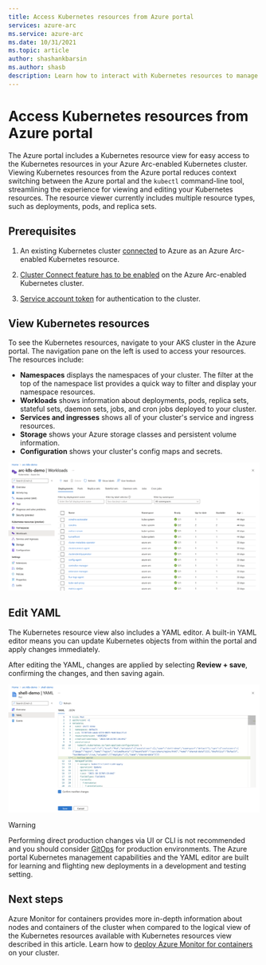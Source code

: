 ```yaml
---
title: Access Kubernetes resources from Azure portal
services: azure-arc
ms.service: azure-arc
ms.date: 10/31/2021
ms.topic: article
author: shashankbarsin
ms.author: shasb
description: Learn how to interact with Kubernetes resources to manage an Azure Arc-enabled Kubernetes cluster from the Azure portal.
---
```


# Access Kubernetes resources from Azure portal

The Azure portal includes a Kubernetes resource view for easy access to the Kubernetes resources in your Azure Arc-enabled Kubernetes cluster. Viewing Kubernetes resources from the Azure portal reduces context switching between the Azure portal and the `kubectl` command-line tool, streamlining the experience for viewing and editing your Kubernetes resources. The resource viewer currently includes multiple resource types, such as deployments, pods, and replica sets.

## Prerequisites

1. An existing Kubernetes cluster [connected](quickstart-connect-cluster.md) to Azure as an Azure Arc-enabled Kubernetes resource.

2. [Cluster Connect feature has to be enabled](cluster-connect.md#enable-cluster-connect-feature) on the Azure Arc-enabled Kubernetes cluster.

3. [Service account token](cluster-connect.md#service-account-token-authentication-option) for authentication to the cluster.

## View Kubernetes resources

To see the Kubernetes resources, navigate to your AKS cluster in the Azure portal. The navigation pane on the left is used to access your resources. The resources include:

- **Namespaces** displays the namespaces of your cluster. The filter at the top of the namespace list provides a quick way to filter and display your namespace resources.
- **Workloads** shows information about deployments, pods, replica sets, stateful sets, daemon sets, jobs, and cron jobs deployed to your cluster.
- **Services and ingresses** shows all of your cluster's service and ingress resources.
- **Storage** shows your Azure storage classes and persistent volume information.
- **Configuration** shows your cluster's config maps and secrets.

[ ![Kubernetes workloads information displayed in the Azure portal](media/kubernetes-resource-view/workloads.png) ](media/kubernetes-resource-view/workloads.png#lightbox)

## Edit YAML

The Kubernetes resource view also includes a YAML editor. A built-in YAML editor means you can update Kubernetes objects from within the portal and apply changes immediately.

After editing the YAML, changes are applied by selecting **Review + save**, confirming the changes, and then saving again.

[ ![YAML editor for Kubernetes objects displayed in the Azure portal](media/kubernetes-resource-view/yaml-editor.png) ](media/kubernetes-resource-view/yaml-editor.png#lightbox)

>[!WARNING]
> Performing direct production changes via UI or CLI is not recommended and you should consider [GitOps](tutorial-use-gitops-connected-cluster.md) for production environments. The Azure portal Kubernetes management capabilities and the YAML editor are built for learning and flighting new deployments in a development and testing setting.

## Next steps

Azure Monitor for containers provides more in-depth information about nodes and containers of the cluster when compared to the logical view of the Kubernetes resources available with Kubernetes resources view described in this article. Learn how to [deploy Azure Monitor for containers](../../azure-monitor/containers/container-insights-enable-arc-enabled-clusters.md?toc=/azure/azure-arc/kubernetes/toc.json) on your cluster.